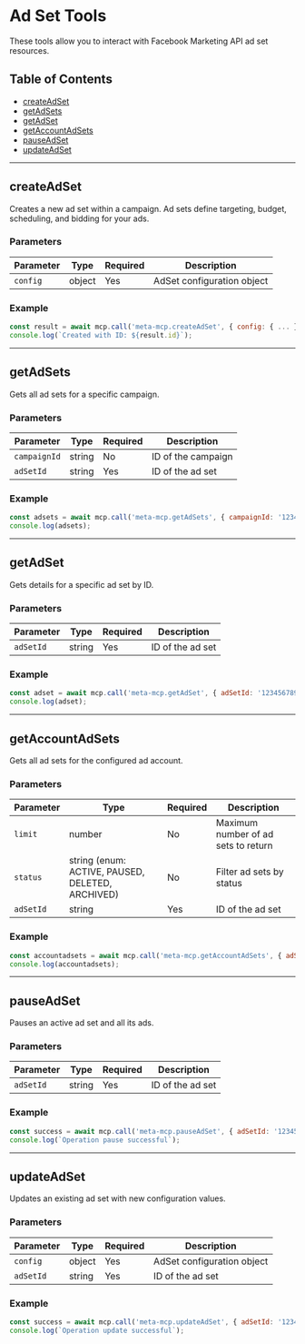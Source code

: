# Ad Set Tools

These tools allow you to interact with Facebook Marketing API ad set resources.

## Table of Contents

- [createAdSet](#createadset)
- [getAdSets](#getadsets)
- [getAdSet](#getadset)
- [getAccountAdSets](#getaccountadsets)
- [pauseAdSet](#pauseadset)
- [updateAdSet](#updateadset)

---

## createAdSet

Creates a new ad set within a campaign. Ad sets define targeting, budget, scheduling, and bidding for your ads.

### Parameters

| Parameter | Type | Required | Description |
|-----------|------|----------|-------------|
| `config` | object | Yes | AdSet configuration object |

### Example

```javascript
const result = await mcp.call('meta-mcp.createAdSet', { config: { ... } });
console.log(`Created with ID: ${result.id}`);
```

---

## getAdSets

Gets all ad sets for a specific campaign.

### Parameters

| Parameter | Type | Required | Description |
|-----------|------|----------|-------------|
| `campaignId` | string | No | ID of the campaign |
| `adSetId` | string | Yes | ID of the ad set |

### Example

```javascript
const adsets = await mcp.call('meta-mcp.getAdSets', { campaignId: '123456789' });
console.log(adsets);
```

---

## getAdSet

Gets details for a specific ad set by ID.

### Parameters

| Parameter | Type | Required | Description |
|-----------|------|----------|-------------|
| `adSetId` | string | Yes | ID of the ad set |

### Example

```javascript
const adset = await mcp.call('meta-mcp.getAdSet', { adSetId: '123456789' });
console.log(adset);
```

---

## getAccountAdSets

Gets all ad sets for the configured ad account.

### Parameters

| Parameter | Type | Required | Description |
|-----------|------|----------|-------------|
| `limit` | number | No | Maximum number of ad sets to return |
| `status` | string (enum: ACTIVE, PAUSED, DELETED, ARCHIVED) | No | Filter ad sets by status |
| `adSetId` | string | Yes | ID of the ad set |

### Example

```javascript
const accountadsets = await mcp.call('meta-mcp.getAccountAdSets', { adSetId: '123456789' });
console.log(accountadsets);
```

---

## pauseAdSet

Pauses an active ad set and all its ads.

### Parameters

| Parameter | Type | Required | Description |
|-----------|------|----------|-------------|
| `adSetId` | string | Yes | ID of the ad set |

### Example

```javascript
const success = await mcp.call('meta-mcp.pauseAdSet', { adSetId: '123456789' });
console.log(`Operation pause successful`);
```

---

## updateAdSet

Updates an existing ad set with new configuration values.

### Parameters

| Parameter | Type | Required | Description |
|-----------|------|----------|-------------|
| `config` | object | Yes | AdSet configuration object |
| `adSetId` | string | Yes | ID of the ad set |

### Example

```javascript
const success = await mcp.call('meta-mcp.updateAdSet', { adSetId: '123456789', config: { ... } });
console.log(`Operation update successful`);
```
